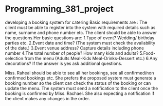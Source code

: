 # Programming_381_project
developing a booking system for catering
Basic requirements are : 
The client must be able to register into the system with required details such as name, surname and phone number etc. 
The client should be able to answer the questions.Her basic questions are:
1.Type of event?  Wedding/ birthday parties etc.
2.Event date and time? (The system must check the availability of the date.)
3.Event venue address? Capture details  including phone number
4.The total number of people? How many kids and adults?
5.Food-selection from the menu (Adults Meal-Kids Meal-Drinks-Dessert etc.) 
6.Any decorations? If the answer is yes ask additional questions.


Miss. Raheal should be able to see all her bookings, see all confirmed/non confirmed bookings etc. She prefers the proposed system must generate a booking number so the client can check the status of the booking or can update the menu. The  system  must  send  a  notification  to  the  client  once  the  booking  is  confirmed  by  Miss. Rachael. She also expecting a notification if the client makes any changes in the order.
